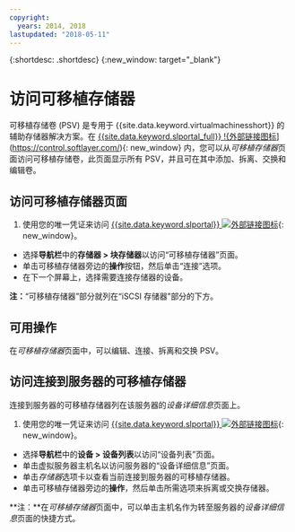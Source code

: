 ```yaml
---
copyright:
  years: 2014, 2018
lastupdated: "2018-05-11"
---
```


{:shortdesc: .shortdesc}
{:new_window: target="_blank"}

# 访问可移植存储器

可移植存储卷 (PSV) 是专用于 {{site.data.keyword.virtualmachinesshort}} 的辅助存储器解决方案。在 [{{site.data.keyword.slportal_full}} !{外部链接图标](../../icons/launch-glyph.svg "外部链接图标")](https://control.softlayer.com/){: new_window} 内，您可以从*可移植存储器*页面访问可移植存储卷，此页面显示所有 PSV，并且可在其中添加、拆离、交换和编辑卷。 

## 访问可移植存储器页面

1. 使用您的唯一凭证来访问 [{{site.data.keyword.slportal}} ![外部链接图标](../../icons/launch-glyph.svg "外部链接图标")](https://control.softlayer.com/){: new_window}。
* 选择**导航栏**中的**存储器 > 块存储器**以访问“可移植存储器”页面。
* 单击可移植存储器旁边的**操作**按钮，然后单击“连接”选项。
* 在下一个屏幕上，选择需要连接存储器的设备。

**注：**“可移植存储器”部分就列在“iSCSI 存储器”部分的下方。

## 可用操作

在*可移植存储器*页面中，可以编辑、连接、拆离和交换 PSV。

## 访问连接到服务器的可移植存储器

连接到服务器的可移植存储器列在该服务器的*设备详细信息*页面上。

1. 使用您的唯一凭证来访问 [{{site.data.keyword.slportal}} ![外部链接图标](../../icons/launch-glyph.svg "外部链接图标")](https://control.softlayer.com/){: new_window}。
* 选择**导航栏**中的**设备 > 设备列表**以访问“设备列表”页面。
* 单击虚拟服务器主机名以访问服务器的“设备详细信息”页面。
* 单击*存储器*选项卡以查看当前连接到服务器的可移植存储器。
* 单击可移植存储器旁边的**操作**，然后单击所需选项来拆离或交换存储器。 

**注：**在*可移植存储器*页面中，可以单击主机名作为转至服务器的*设备详细信息*页面的快捷方式。 
